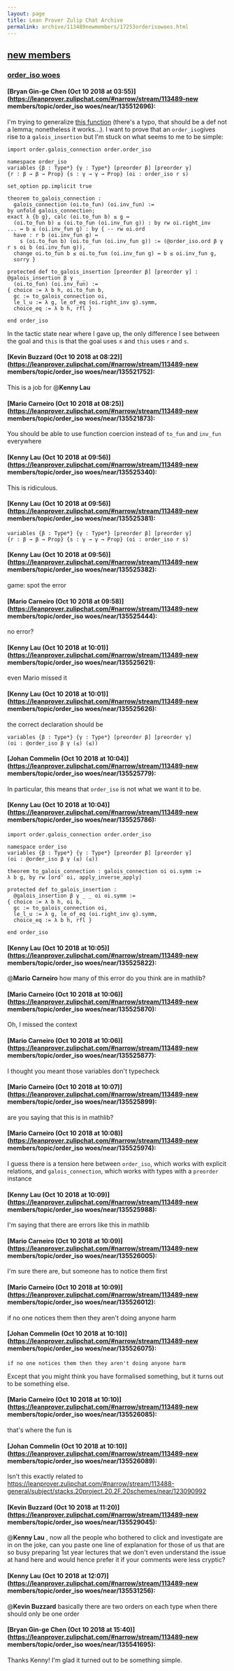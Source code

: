 ```yaml
---
layout: page
title: Lean Prover Zulip Chat Archive 
permalink: archive/113489newmembers/17253orderisowoes.html
---
```


## [new members](index.html)
### [order_iso woes](17253orderisowoes.html)

#### [Bryan Gin-ge Chen (Oct 10 2018 at 03:55)](https://leanprover.zulipchat.com/#narrow/stream/113489-new members/topic/order_iso woes/near/135512696):
I'm trying to generalize [this function](https://github.com/leanprover-community/mathlib/blob/tutorials/order/partitions.lean#L366) (there's a typo, that should be a def not a lemma; nonetheless it works...). I want to prove that an `order_iso`gives rise to a `galois_insertion` but I'm stuck on what seems to me to be simple:
```lean
import order.galois_connection order.order_iso

namespace order_iso
variables {β : Type*} {γ : Type*} [preorder β] [preorder γ] 
{r : β → β → Prop} {s : γ → γ → Prop} (oi : order_iso r s)

set_option pp.implicit true

theorem to_galois_connection :
  galois_connection (oi.to_fun) (oi.inv_fun) :=
by unfold galois_connection;
exact λ {b g}, calc (oi.to_fun b) ≤ g ↔ 
  (oi.to_fun b) ≤ (oi.to_fun (oi.inv_fun g)) : by rw oi.right_inv
... ↔ b ≤ (oi.inv_fun g) : by { -- rw oi.ord 
  have : r b (oi.inv_fun g) ↔
    s (oi.to_fun b) (oi.to_fun (oi.inv_fun g)) := (@order_iso.ord β γ r s oi b (oi.inv_fun g)),
  change oi.to_fun b ≤ oi.to_fun (oi.inv_fun g) ↔ b ≤ oi.inv_fun g,
  sorry }

protected def to_galois_insertion [preorder β] [preorder γ] : @galois_insertion β γ _ _
  (oi.to_fun) (oi.inv_fun) :=
{ choice := λ b h, oi.to_fun b,
  gc := to_galois_connection oi,
  le_l_u := λ g, le_of_eq (oi.right_inv g).symm,
  choice_eq := λ b h, rfl }

end order_iso
```
In the tactic state near where I gave up, the only difference I see between the goal and `this` is that the goal uses ≤ and `this` uses `r` and `s`.

#### [Kevin Buzzard (Oct 10 2018 at 08:22)](https://leanprover.zulipchat.com/#narrow/stream/113489-new members/topic/order_iso woes/near/135521752):
This is a job for @**Kenny Lau**

#### [Mario Carneiro (Oct 10 2018 at 08:25)](https://leanprover.zulipchat.com/#narrow/stream/113489-new members/topic/order_iso woes/near/135521873):
You should be able to use function coercion instead of `to_fun` and `inv_fun` everywhere

#### [Kenny Lau (Oct 10 2018 at 09:56)](https://leanprover.zulipchat.com/#narrow/stream/113489-new members/topic/order_iso woes/near/135525340):
This is ridiculous.

#### [Kenny Lau (Oct 10 2018 at 09:56)](https://leanprover.zulipchat.com/#narrow/stream/113489-new members/topic/order_iso woes/near/135525381):
```lean
variables {β : Type*} {γ : Type*} [preorder β] [preorder γ]
{r : β → β → Prop} {s : γ → γ → Prop} (oi : order_iso r s)
```

#### [Kenny Lau (Oct 10 2018 at 09:56)](https://leanprover.zulipchat.com/#narrow/stream/113489-new members/topic/order_iso woes/near/135525382):
game: spot the error

#### [Mario Carneiro (Oct 10 2018 at 09:58)](https://leanprover.zulipchat.com/#narrow/stream/113489-new members/topic/order_iso woes/near/135525444):
no error?

#### [Kenny Lau (Oct 10 2018 at 10:01)](https://leanprover.zulipchat.com/#narrow/stream/113489-new members/topic/order_iso woes/near/135525621):
even Mario missed it

#### [Kenny Lau (Oct 10 2018 at 10:01)](https://leanprover.zulipchat.com/#narrow/stream/113489-new members/topic/order_iso woes/near/135525626):
the correct declaration should be
```lean
variables {β : Type*} {γ : Type*} [preorder β] [preorder γ]
(oi : @order_iso β γ (≤) (≤))
```

#### [Johan Commelin (Oct 10 2018 at 10:04)](https://leanprover.zulipchat.com/#narrow/stream/113489-new members/topic/order_iso woes/near/135525779):
In particular, this means that `order_iso` is not what we want it to be.

#### [Kenny Lau (Oct 10 2018 at 10:04)](https://leanprover.zulipchat.com/#narrow/stream/113489-new members/topic/order_iso woes/near/135525786):
```lean
import order.galois_connection order.order_iso

namespace order_iso
variables {β : Type*} {γ : Type*} [preorder β] [preorder γ]
(oi : @order_iso β γ (≤) (≤))

theorem to_galois_connection : galois_connection oi oi.symm :=
λ b g, by rw [ord' oi, apply_inverse_apply]

protected def to_galois_insertion :
  @galois_insertion β γ _ _ oi oi.symm :=
{ choice := λ b h, oi b,
  gc := to_galois_connection oi,
  le_l_u := λ g, le_of_eq (oi.right_inv g).symm,
  choice_eq := λ b h, rfl }

end order_iso
```

#### [Kenny Lau (Oct 10 2018 at 10:05)](https://leanprover.zulipchat.com/#narrow/stream/113489-new members/topic/order_iso woes/near/135525822):
@**Mario Carneiro** how many of this error do you think are in mathlib?

#### [Mario Carneiro (Oct 10 2018 at 10:06)](https://leanprover.zulipchat.com/#narrow/stream/113489-new members/topic/order_iso woes/near/135525870):
Oh, I missed the context

#### [Mario Carneiro (Oct 10 2018 at 10:06)](https://leanprover.zulipchat.com/#narrow/stream/113489-new members/topic/order_iso woes/near/135525877):
I thought you meant those variables don't typecheck

#### [Mario Carneiro (Oct 10 2018 at 10:07)](https://leanprover.zulipchat.com/#narrow/stream/113489-new members/topic/order_iso woes/near/135525899):
are you saying that this is in mathlib?

#### [Mario Carneiro (Oct 10 2018 at 10:08)](https://leanprover.zulipchat.com/#narrow/stream/113489-new members/topic/order_iso woes/near/135525974):
I guess there is a tension here between `order_iso`, which works with explicit relations, and `galois_connection`, which works with types with a `preorder` instance

#### [Kenny Lau (Oct 10 2018 at 10:09)](https://leanprover.zulipchat.com/#narrow/stream/113489-new members/topic/order_iso woes/near/135525988):
I'm saying that there are errors like this in mathlib

#### [Mario Carneiro (Oct 10 2018 at 10:09)](https://leanprover.zulipchat.com/#narrow/stream/113489-new members/topic/order_iso woes/near/135526005):
I'm sure there are, but someone has to notice them first

#### [Mario Carneiro (Oct 10 2018 at 10:09)](https://leanprover.zulipchat.com/#narrow/stream/113489-new members/topic/order_iso woes/near/135526012):
if no one notices them then they aren't doing anyone harm

#### [Johan Commelin (Oct 10 2018 at 10:10)](https://leanprover.zulipchat.com/#narrow/stream/113489-new members/topic/order_iso woes/near/135526075):
```quote
if no one notices them then they aren't doing anyone harm
```
Except that you might think you have formalised something, but it turns out to be something else.

#### [Mario Carneiro (Oct 10 2018 at 10:10)](https://leanprover.zulipchat.com/#narrow/stream/113489-new members/topic/order_iso woes/near/135526085):
that's where the fun is

#### [Johan Commelin (Oct 10 2018 at 10:10)](https://leanprover.zulipchat.com/#narrow/stream/113489-new members/topic/order_iso woes/near/135526089):
Isn't this exactly related to https://leanprover.zulipchat.com/#narrow/stream/113488-general/subject/stacks.20project.20.2F.20schemes/near/123090992

#### [Kevin Buzzard (Oct 10 2018 at 11:20)](https://leanprover.zulipchat.com/#narrow/stream/113489-new members/topic/order_iso woes/near/135529045):
@**Kenny Lau** , now all the people who bothered to click and investigate are in on the joke, can you paste one line of explanation for those of us that are so busy preparing 1st year lectures that we don't even understand the issue at hand here and would hence prefer it if your comments were less cryptic?

#### [Kenny Lau (Oct 10 2018 at 12:07)](https://leanprover.zulipchat.com/#narrow/stream/113489-new members/topic/order_iso woes/near/135531256):
@**Kevin Buzzard** basically there are two orders on each type when there should only be one order

#### [Bryan Gin-ge Chen (Oct 10 2018 at 15:40)](https://leanprover.zulipchat.com/#narrow/stream/113489-new members/topic/order_iso woes/near/135541695):
Thanks Kenny! I'm glad it turned out to be something simple.

